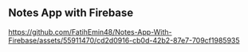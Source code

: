## Notes App with Firebase



https://github.com/FatihEmin48/Notes-App-With-Firebase/assets/55911470/cd2d0916-cb0d-42b2-87e7-709cf1985935


